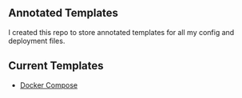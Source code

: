 ## Annotated Templates

I created this repo to store annotated templates for all my config and deployment files.

## Current Templates

- [Docker Compose](compose.annotated.yml)

